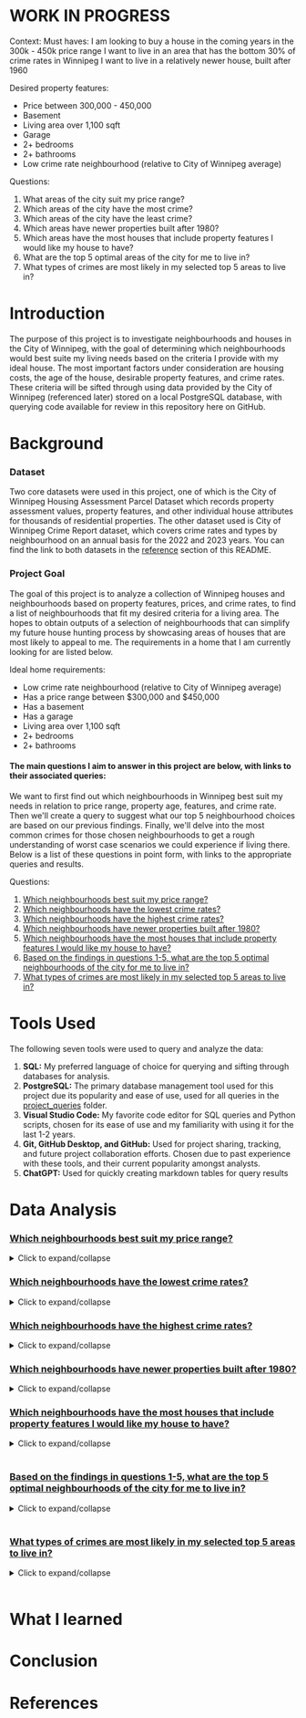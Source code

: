 # WORK IN PROGRESS

Context:
Must haves:
I am looking to buy a house in the coming years in the 300k - 450k price range
I want to live in an area that has the bottom 30% of crime rates in Winnipeg
I want to live in a relatively newer house, built after 1960

Desired property features:
- Price between 300,000 - 450,000
- Basement
- Living area over 1,100 sqft
- Garage
- 2+ bedrooms
- 2+ bathrooms
- Low crime rate neighbourhood (relative to City of Winnipeg average)


Questions:
1. What areas of the city suit my price range?
2. Which areas of the city have the most crime?
3. Which areas of the city have the least crime?
4. Which areas have newer properties built after 1980?
5. Which areas have the most houses that include property features I would like my house to have?
6. What are the top 5 optimal areas of the city for me to live in?
7. What types of crimes are most likely in my selected top 5 areas to live in?


# Introduction

The purpose of this project is to investigate neighbourhoods and houses in the City of Winnipeg, with the goal of determining which neighbourhoods would best suite my living needs based on the criteria I provide with my ideal house.  The most important factors under consideration are housing costs, the age of the house, desirable property features, and crime rates.  These criteria will be sifted through using data provided by the City of Winnipeg (referenced later) stored on a local PostgreSQL database, with querying code available for review in this repository here on GitHub.


# Background

### Dataset
Two core datasets were used in this project, one of which is the City of Winnipeg Housing Assessment Parcel Dataset which records property assessment values, property features, and other individual house attributes for thousands of residential properties. The other dataset used is City of Winnipeg Crime Report dataset, which covers crime rates and types by neighbourhood on an annual basis for the 2022 and 2023 years.  You can find the link to both datasets in the [reference](#references) section of this README.

### Project Goal
The goal of this project is to analyze a collection of Winnipeg houses and neighbourhoods based on property features, prices, and crime rates, to find a list of neighbourhoods that fit my desired criteria for a living area.  The hopes to obtain outputs of a selection of neighbourhoods that can simplify my future house hunting process by showcasing areas of houses that are most likely to appeal to me.  The requirements in a home that I am currently looking for are listed below.

Ideal home requirements:
- Low crime rate neighbourhood (relative to City of Winnipeg average)
- Has a price range between $300,000 and $450,000
- Has a basement
- Has a garage
- Living area over 1,100 sqft
- 2+ bedrooms
- 2+ bathrooms

#### The main questions I aim to answer in this project are below, with links to their associated queries:
We want to first find out which neighbourhoods in Winnipeg best suit my needs in relation to price range, property age, features, and crime rate.  Then we'll create a query to suggest what our top 5 neighbourhood choices are based on our previous findings.  Finally, we'll delve into the most common crimes for those chosen neighbourhoods to get a rough understanding of worst case scenarios we could experience if living there.  Below is a list of these questions in point form, with links to the appropriate queries and results.

Questions:
1. [Which neighbourhoods best suit my price range?](/project_queries/Analysis%20Queries/q1_price_range.sql)
2. [Which neighbourhoods have the lowest crime rates?](/project_queries/Analysis%20Queries/q2_least_crime.sql)
3. [Which neighbourhoods have the highest crime rates?](/project_queries/Analysis%20Queries/q3_most_crime.sql)
4. [Which neighbourhoods have newer properties built after 1980?](/project_queries/Analysis%20Queries/q4_newer_houses.sql)
5. [Which neighbourhoods have the most houses that include property features I would like my house to have?](/project_queries/Analysis%20Queries/q5_desired_features.sql)
6. [Based on the findings in questions 1-5, what are the top 5 optimal neighbourhoods of the city for me to live in?](/project_queries/Analysis%20Queries/q6_optimal_neighbourhoods.sql)
7. [What types of crimes are most likely in my selected top 5 areas to live in?](/project_queries/Analysis%20Queries/q7_crime_types_optimal_neighbourhoods.sql)

# Tools Used
The following seven tools were used to query and analyze the data:<br>

1. **SQL:** My preferred language of choice for querying and sifting through databases for analysis.
2. **PostgreSQL:** The primary database management tool used for this project due its popularity and ease of use, used for all queries in the  [project_queries](/project_queries/) folder.
3. **Visual Studio Code:** My favorite code editor for SQL queries and Python scripts, chosen for its ease of use and my familiarity with using it for the last 1-2 years.
4. **Git, GitHub Desktop, and GitHub:** Used for project sharing, tracking, and future project collaboration efforts.  Chosen due to past experience with these tools, and their current popularity amongst analysts.
5. **ChatGPT:** Used for quickly creating markdown tables for query results

# Data Analysis


### [Which neighbourhoods best suit my price range?](/project_queries/Analysis%20Queries/q1_price_range.sql)
<details>
<summary>Click to expand/collapse</summary>

### <span style="color:tan">Query Used:</span>
```sql
-- Top 10 neighbourhoods with the most properties that fit my ideal price range
SELECT 
    "Neighbourhood Area",
    COUNT("Neighbourhood Area") as num_houses
FROM property_cleaned
WHERE "Total Proposed Assessment Value" >= 300000
    AND "Total Proposed Assessment Value" <= 450000
GROUP BY
    "Neighbourhood Area"
ORDER BY
    num_houses DESC
LIMIT 10;
```

### <span style="color:tan">Query Output:</span>
| Neighbourhood Area | num_houses |
|--------------------|------------|
| WINDSOR PARK       | 3020       |
| TYNDALL PARK       | 2807       |
| THE MAPLES         | 2440       |
| ROSSMERE-A         | 2346       |
| RIVER PARK SOUTH   | 2223       |
| WESTWOOD           | 2071       |
| RIVER EAST         | 1903       |
| CRESTVIEW          | 1848       |
| FORT RICHMOND      | 1819       |
| GARDEN CITY        | 1761       |

### <span style="color:tan">Query Highlights:</span>
1. Top 3 neighbourhoods with the most properties that fit my price range are Windsor Park, Tyndall Park, and The Maples.
2. The top ranking neighbourhood for affordability has nearly double the number of properties than the 10th ranking neighbourhood
3. The 10th ranking neighbourhood still has a decent number of properties fitting my price range
4. While not immediately noticable to those unfamiliar with Winnipeg, quite a few of the top ranking houses are in areas known for higher crime rates
5. While not immediately noticable to those unfamiliar with Winnipeg, many of the top ranking neighbourhoods are in the north end of the city

### <span style="color:tan">Result Interpretation:</span>
The largest number of homes that fit my price range seem to be in the north end, with a couple of neighbourhoods (Windsor Park, Tyndall Park) that I know have higher than average city crime rates.  That said, there's still many properties in the other neighbourhoods, with well over 1000 in Garden City, ranked 10th, which is quite a nice area in my personal experience.  So even though the neighbourhoods with the largest numbers of properties in my price range are in high crime rate areas, when we start applying additional filters to address my other criteria we may be able to get new insights into neighbourhoods were interested in, along with different recommendations.

</details>

### [Which neighbourhoods have the lowest crime rates?](/project_queries/Analysis%20Queries/q2_least_crime.sql)
<details>
<summary>Click to expand/collapse</summary>

### <span style="color:tan">Query Used:</span>
```sql
-- Check top 10 neighbourhoods for least amount of crime that have at least 500 residential buildings in that neighbourhood
WITH crime_cte AS (
    SELECT "Neighbourhoods", SUM("Count") AS num_crimes
    FROM crime_report_cleaned
    GROUP BY "Neighbourhoods"
    ),

property_cte AS (
    SELECT "Neighbourhood Area", COUNT("Roll Number") AS num_houses
    FROM property_cleaned
    GROUP BY "Neighbourhood Area"
    )

SELECT
    "Neighbourhoods",
    num_crimes,
    num_houses
FROM crime_cte crm
LEFT JOIN property_cte prp
    ON crm."Neighbourhoods" = prp."Neighbourhood Area"
WHERE num_houses > 500
ORDER BY num_crimes ASC
LIMIT 10;
```

### <span style="color:tan">Query Output:</span>
| Neighbourhood             | num_crimes | num_houses |
|---------------------------|------------|------------|
| NIAKWA PLACE              | 32         | 754        |
| ERIC COY                  | 32         | 950        |
| RIDGEWOOD SOUTH           | 32         | 855        |
| RICHMOND LAKES            | 35         | 622        |
| ROSSER-OLD KILDONAN       | 39         | 788        |
| FRAIPONT                  | 41         | 1237       |
| BRIDGWATER LAKES          | 44         | 1194       |
| ST. VITAL PERIMETER SOUTH | 44         | 627        |
| PARC LA SALLE             | 48         | 806        |
| ROYALWOOD                 | 56         | 1725       |

### <span style="color:tan">Query Highlights</span>
1. None of the top 10 properties in our ideal price range have appeared in the lowest 10 crime rate neighbourhood list
2. All of the low crime rate neighbourhoods have a low number of total residential houses located within them
3. The neighbourhood in this low crime rate list with the most houses, Royalwood, still has lower property numbers than our 10th highest neighbourhood in our price range

### <span style="color:tan">Result Interpretation:</span>
Most of the residential property count in each neighbourhood is relatively low, to the point that each neighbourhood's total number of houses is less than the filtered number of houses in each property we found for our ideal price range.  This makes sense, as one would imagine that crime rates in an area are proportionate to the population within that same area.  This is actually why we included a filter criteria where we only obtained results for neighbourhoods that contained at least 500 residential units, which was an arbitrarily determined number for now.  

In future iterations, we may want to instead explore crime states based on the number of properties present within an area as opposed to total crime within a neighbourhood.  This would allow our results to include population levels and not be immediately skewed towards neighbourhoods with low housing levels, thereby producing less biased results.  This could be achieved quite easily with a division-based formula in the WHERE section of our SQL code, such as (num_crimes / num_houses), to get a ratio of the number of crimes that occur per number of properties in each neighbourhood.

</details>

### [Which neighbourhoods have the highest crime rates?](/project_queries/Analysis%20Queries/q3_most_crime.sql)
<details>
<summary>Click to expand/collapse</summary>

### <span style="color:tan">Query Used:</span>
```sql
-- Top 10 neighbourhoods with at least 500 residential buildings and the most amount of crime
WITH crime_cte AS (
    SELECT "Neighbourhoods", SUM("Count") AS num_crimes
    FROM crime_report_cleaned
    GROUP BY "Neighbourhoods"
    ),

property_cte AS (
    SELECT "Neighbourhood Area", COUNT("Roll Number") AS num_houses
    FROM property_cleaned
    GROUP BY "Neighbourhood Area"
    )

SELECT
    "Neighbourhoods",
    num_crimes,
    num_houses
FROM crime_cte crm
LEFT JOIN property_cte prp
    ON crm."Neighbourhoods" = prp."Neighbourhood Area"
WHERE num_houses > 500
ORDER BY num_crimes DESC
LIMIT 10;
```

### <span style="color:tan">Query Output:</span>
| Neighbourhood         | num_crimes | num_houses |
|-----------------------|------------|------------|
| WEST ALEXANDER        | 2242       | 800        |
| DANIEL MCINTYRE       | 1957       | 2293       |
| WILLIAM WHYTE         | 1849       | 1759       |
| SPENCE                | 1788       | 617        |
| ST. JOHN'S            | 1390       | 2370       |
| CHALMERS              | 1215       | 2883       |
| ST. MATTHEWS          | 1165       | 1518       |
| CENTRAL ST. BONIFACE  | 879        | 1154       |
| ROSSMERE-A            | 822        | 3366       |
| WESTON                | 784        | 1786       |

### <span style="color:tan">Query Highlights:</span>
1. The highest ranking numberhood for crime (West Alexander) has nearly 3 crimes committed per residential property.
2. Unlike the previous query regarding neighourhoods with the lowest crime rates, crime numbers aren't as strictly tied to population
3. Spence, despite having the lowest number of total residential properties in any neighbourhood we've seen in any query output so far, is ranked 4th for highest crime - also nearly triple the number of crimes per property.
4. Aside from Rossmere-A, none of the neighbourhoods in this highest crime ranking list appeared in our number of houses within $300,000 - $450,000 price range list

### <span style="color:tan">Result Interpretation:</span>
The results were a bit surprising here in that, given the previous query around low crime neighbourhoods, I expected crime to go up proportionally with the number of residential homes in a neighbourhood.  While this generally still seems true given most of these high crime neighbourhoods have over 1000 properties, whereas few had over 1000 properties in the low crime ranking list, there are some clear outliers.  West Alexander and Spence in particular have some of the lowest residential property counts in their neighbourhood, but are also extraodinarily high in crime.  While it's hard to determine at a glance exactly why that is right now, it is a good indicator that neither West Alexander nor Spence areas I am interested in living in given the conditions.  Additionally, not many neighbourhoods within my price range made it into the high crime list, giving me increased confidence that the areas that match my affordability may match my ideal house attributes.

I still think that a better approach to crime rates would be a focus on crime per property in a given neighbourhood, which should be done in a future iteration.

</details>

### [Which neighbourhoods have newer properties built after 1980?](/project_queries/Analysis%20Queries/q4_newer_houses.sql)
<details>
<summary>Click to expand/collapse</summary>

### <span style="color:tan">Query Used:</span>
```sql
-- Top 10 neighbourhoods with the highest count of houses built after 1980, along with the average year built of all houses in each neighbourhood
SELECT
    "Neighbourhood Area",
    COUNT(CASE WHEN "Year Built" >= 1980 THEN 1 END) AS num_newer_houses,
    ROUND(AVG("Year Built"),0) AS avg_year_built
FROM property_cleaned
GROUP BY "Neighbourhood Area"
ORDER BY num_newer_houses DESC
LIMIT 10;
```
### <span style="color:tan">Query Output:</span>
| Neighbourhood Area | num_newer_houses | avg_year_built |
|--------------------|-------------------|----------------|
| RIVER PARK SOUTH   | 3425              | 1991           |
| DAKOTA CROSSING    | 3309              | 1998           |
| SOUTH POINTE       | 2834              | 2016           |
| LINDEN WOODS       | 2755              | 1992           |
| WHYTE RIDGE        | 2361              | 1994           |
| ISLAND LAKES       | 2256              | 1995           |
| SAGE CREEK         | 2253              | 2015           |
| CANTERBURY PARK    | 2242              | 1996           |
| AMBER TRAILS       | 2118              | 2009           |
| RICHMOND WEST      | 2089              | 1993           |

### <span style="color:tan">Query Highlights:</span>
1. Although our filter criteria was for top 10 neighbourhoods with houses built in 1980 or after, all of the neighbourhoods listed have an average year built of 1990 or later
2. All of the neighbourhoods with newer properties built after 1980 have a lot of properties relative to our previous queries total property counts.
3. Two neighbourhoods appear in this list that also appeared in our ideal price range (River Park South and Richmond West)
4. While not readily apparent at this time, I'm personally familiar with some property prices in Linden Woods, White Ridge, Island Lakes, and Sage Creek - all of which are pricier houses.

### <span style="color:tan">Result Interpretations:</span>
Quite a lot of houses have been built after 1980, relative to the number of total houses we've seen in previous queries when investigating other criteria.  Quite of a few of these newer areas are associated with higher priced properties and neighbourhoods that I am personally familiar with, such as Linden Woods, Whyte Ridge, Island Lakes, and Sage Creek.  Thankfully #1 on this list is River Park South, and #10 is Richmond West - both of which are neighbourhoods that contain a large number of properties that fall within our price range, as seen by query #1 above.  Neither Richmond West nor River Park South were on either crime query, which can be positive as it falls in neither the top 10 or bottom 10 extremes for crime rates and implies a more moderate amount.  As a result Richamond West and River Park South, so far, look like the most appealing neighbourhoods for me to research when looking for houses at this time.  But we should verify this by exercising a query that tests for all of our desired property attributes.

</details>

### [Which neighbourhoods have the most houses that include property features I would like my house to have?](/project_queries/Analysis%20Queries/q5_desired_features.sql)
<details>
<summary>Click to expand/collapse</summary>

### <span style="color:tan">Query Used:</span>
```sql
-- Top 10 neighbourhoods with the most houses that fits all of my desired property attributes
SELECT
    "Neighbourhood Area",
    COUNT("Roll Number") as num_houses_all_features
FROM property_cleaned
WHERE
    "Basement" = 'YES'
    AND "Rooms" >= 4
    AND "Total Living Area" >= 800
    AND ("Attached Garage" = 'YES' OR "Detached Garage" = 'YES')
    AND "Year Built" >= 1980
    AND ("Total Assessed Value" >= 300000 AND "Total Assessed Value" <= 450000)
GROUP BY
    "Neighbourhood Area"
ORDER BY
    num_houses_all_features DESC
LIMIT 10;
```
### <span style="color:tan">Query Output:</span>
| Neighbourhood Area | num_houses_all_features |
|--------------------|-------------------------|
| RIVER PARK SOUTH   | 1715                    |
| DAKOTA CROSSING    | 1561                    |
| CANTERBURY PARK    | 1351                    |
| ISLAND LAKES       | 1207                    |
| RIVERBEND          | 1152                    |
| RICHMOND WEST      | 1152                    |
| PEGUIS             | 1066                    |
| MEADOWS            | 1025                    |
| WHYTE RIDGE        | 979                     |
| INKSTER GARDENS    | 950                     |

### <span style="color:tan">Query Highlights:</span>
1. There are quite a few thousand houses in Winnipeg that have my ideal house features
2. River Park South contains the most residential properties that fulfill our desired criteria in owning a house
3. Both River Park South and Richmond West were neighbourhoods that appear both here and positively in other queries.
4. Island Lakes, Whyte Ridge, Canterbury Park and Dakota Crossing were also in our list of neighbourhoods that contained the most newer homes.
5. I had previous believed Island Lakes and Whyte Ridge to be outside my price range from personal experience, but we filtered for price and they're in the top 10 neighbourhoods, so there should be some property options in my price range there

### <span style="color:tan">Result Interpretations:</span>
As expected, River Park South and Richmond West continue to appear positively in our queries and give strong implications that they'll be top ringer neighbourhoods I should check out on first when looking for a home.  The only thing that potentially bothers me is that we got information on neither of these neighbourhoods when looking into crime rates.  Even if crimes are moderate, I still worry if they're on the higher end or lower end of that moderate spectrum relative to other neighbourhood crime rates - which could affect my purchasing decisions.  I also thought quite highly of Island Lakes and Whyte Ridge, thinking they were outside my price originally, but we filtered for that and they do have quite a few residential houses that fit my ideal property.

Also worth mentioning is that we have about 1,000-2,000 properties per neighbourhood in our ranking list for this query, which seems nice; but we don't actually know the total properties in each neighbourhood for comparison.  We have also yet to look into how many properties are in Winnipeg as a whole to get a better gauge of what % of Winnipeg houses actually meet my criteria.  That said, I don't think it's overly important to investigate that right now since our main questions were which neighbourhoods best contain my desired feature list in a house.  Knowing what percentage of city or neighbourhood properties meet my criteria would only be useful in gauging how realistic my expecations for a property are and give some insight into how likely I am to find a house if I go by those criteria I selected.  That could be interesting, but that is not a focus right now in this project.

</details><br>

### [Based on the findings in questions 1-5, what are the top 5 optimal neighbourhoods of the city for me to live in?](/project_queries/Analysis%20Queries/q6_optimal_neighbourhoods.sql)
<details>
<summary>Click to expand/collapse</summary>

### <span style="color:tan">Query Used:</span>
```sql
-- Count number of houses that have all my desired property features for each neighbourhood
WITH property_cte AS (
    SELECT
        "Neighbourhood Area",
        COUNT("Roll Number") AS num_houses
    FROM property_cleaned
    WHERE
        "Basement" = 'YES'
        AND ("Attached Garage" = 'YES' OR "Detached Garage" = 'YES')
        AND "Total Living Area" >= 1100
        AND "Rooms" >= 4
        AND "Year Built" >= 1980
    GROUP BY "Neighbourhood Area"
    ORDER BY num_houses DESC
),
-- Count total and violent crime reports for each neighbourhood
total_crime_cte AS (
    SELECT
        "Neighbourhoods",
        SUM("Count") AS total_crime,
        SUM(CASE WHEN "Crime Category" = 'VIOLENT CRIME' THEN "Count" ELSE 0 END) AS total_violent
    FROM crime_report_cleaned
    GROUP BY "Neighbourhoods"
),
-- Get the 50th (total crime) and 30th (violent crime) percentile values used for filtering out neighbourhoods based on percentile of crime that occurs
percentile_crime_cte AS (
    SELECT 
        PERCENTILE_CONT(0.5) WITHIN GROUP (ORDER BY total_crime) fifty_percentile_total_crime,
        PERCENTILE_CONT(0.3) WITHIN GROUP (ORDER BY total_violent) AS thirty_percentile_violent_crime
    FROM total_crime_cte
)
-- Find our top 5 optimal neighbourhoods
SELECT
    "Neighbourhood Area",
    num_houses,
    total_crime,
    total_violent
FROM property_cte prp
LEFT JOIN total_crime_cte tcrm
    ON prp."Neighbourhood Area" = tcrm."Neighbourhoods"
WHERE total_crime < (SELECT fifty_percentile_total_crime FROM percentile_crime_cte)
    AND total_violent < (SELECT thirty_percentile_violent_crime FROM percentile_crime_cte)
ORDER BY num_houses DESC
LIMIT 5;
```
### <span style="color:tan">Query Output:</span>
| Neighbourhood Area | num_houses | total_crime | total_violent |
|--------------------|------------|-------------|---------------|
| ROYALWOOD          | 1413       | 56          | 6             |
| BRIDGWATER TRAILS  | 1170       | 69          | 8             |
| BRIDGWATER LAKES   | 1159       | 44          | 5             |
| FRAIPONT           | 834        | 41          | 6             |
| RIDGEWOOD SOUTH    | 654        | 32          | 1             |

### <span style="color:tan">Query Highlights:</span>
1. 

### <span style="color:tan">Result Interpretations:</span>

</details><br>

### [What types of crimes are most likely in my selected top 5 areas to live in?](/project_queries/Analysis%20Queries/q7_crime_types_optimal_neighbourhoods.sql)
<details>
<summary>Click to expand/collapse</summary>

### <span style="color:tan">Query Used:</span>
```sql
-- Common crime types in top 5 optimal neighbourhoods
SELECT "Offence", SUM("Count") AS crime_count
FROM crime_report_cleaned
WHERE "Neighbourhoods" IN ('ROYALWOOD', 'BRIDGWATER TRAILS', 'BRIDGWATER LAKES', 'FRAIPONT', 'RIDGEWOOD SOUTH')
GROUP BY "Offence"
ORDER BY crime_count DESC
LIMIT 10;
```
### <span style="color:tan">Query Output:</span>
| Offence                                              | crime_count |
|------------------------------------------------------|-------------|
| BREAKING & ENTERING                                  | 57          |
| FRAUD                                                | 48          |
| THEFT $5000 OR UNDER (FROM MV OR OTHER)              | 32          |
| MISCHIEF - PROPERTY DAMAGE                           | 25          |
| MOTOR VEHICLE THEFT                                  | 20          |
| THEFT $5000 OR UNDER                                 | 17          |
| ASSAULT-LEVEL 1                                      | 10          |
| UTTERING THREATS                                     | 7           |
| POSSESSION STOLEN GOODS >$5000                       | 3           |
| ASSAULT WITH WEAPON OR CAUSING BODILY HARM-LEVEL 2   | 2           |

### <span style="color:tan">Query Highlights:</span>


### <span style="color:tan">Result Interpretations:</span>

</details><br>

# What I learned


# Conclusion


# References
